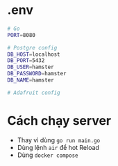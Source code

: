 # .env 

```bash
# Go
PORT=8080

# Postgre config
DB_HOST=localhost
DB_PORT=5432
DB_USER=hamster
DB_PASSWORD=hamster
DB_NAME=hamster

# Adafruit config
```
# Cách chạy server 
- Thay vì dùng `go run main.go`
- Dùng lệnh `air` để hot Reload
- Dùng `docker compose`
